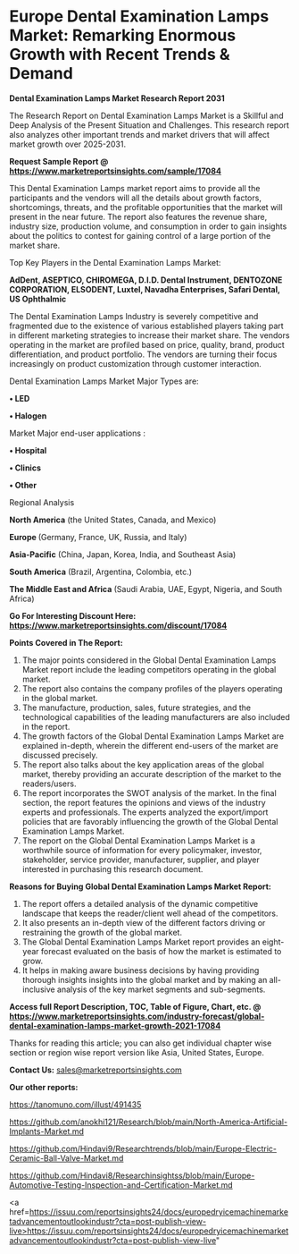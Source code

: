  # Europe Dental Examination Lamps Market: Remarking Enormous Growth with Recent Trends & Demand

<strong>Dental Examination Lamps Market Research Report 2031</strong>

The Research Report on Dental Examination Lamps Market is a Skillful and Deep Analysis of the Present Situation and Challenges. This research report also analyzes other important trends and market drivers that will affect market growth over 2025-2031.

<strong>Request Sample Report @ <a href=https://www.marketreportsinsights.com/sample/17084>https://www.marketreportsinsights.com/sample/17084</a></strong>

This Dental Examination Lamps market report aims to provide all the participants and the vendors will all the details about growth factors, shortcomings, threats, and the profitable opportunities that the market will present in the near future. The report also features the revenue share, industry size, production volume, and consumption in order to gain insights about the politics to contest for gaining control of a large portion of the market share.

Top Key Players in the Dental Examination Lamps Market:

<strong>AdDent, ASEPTICO, CHIROMEGA, D.I.D. Dental Instrument, DENTOZONE CORPORATION, ELSODENT, Luxtel, Navadha Enterprises, Safari Dental, US Ophthalmic</strong>

The Dental Examination Lamps Industry is severely competitive and fragmented due to the existence of various established players taking part in different marketing strategies to increase their market share. The vendors operating in the market are profiled based on price, quality, brand, product differentiation, and product portfolio. The vendors are turning their focus increasingly on product customization through customer interaction.

Dental Examination Lamps Market Major Types are:

<strong>• LED

• Halogen</strong>

Market Major end-user applications :

<strong>• Hospital

• Clinics

• Other</strong>

Regional Analysis

</u><strong><b>North America</b></strong> (the United States, Canada, and Mexico)

<strong><b>Europe </b></strong>(Germany, France, UK, Russia, and Italy)

<strong><b>Asia-Pacific</b></strong> (China, Japan, Korea, India, and Southeast Asia)

<strong><b>South America</b></strong> (Brazil, Argentina, Colombia, etc.)

<strong><b>The Middle East and Africa</b></strong> (Saudi Arabia, UAE, Egypt, Nigeria, and South Africa)

<strong>Go For Interesting Discount Here: <a href=https://www.marketreportsinsights.com/discount/17084>https://www.marketreportsinsights.com/discount/17084</a></strong>

<strong>Points Covered in The Report:</strong>
<ol>
  <li>The major points considered in the Global Dental Examination Lamps Market report include the leading competitors operating in the global market.</li>
  <li>The report also contains the company profiles of the players operating in the global market.</li>
  <li>The manufacture, production, sales, future strategies, and the technological capabilities of the leading manufacturers are also included in the report.</li>
  <li>The growth factors of the Global Dental Examination Lamps Market are explained in-depth, wherein the different end-users of the market are discussed precisely.</li>
  <li>The report also talks about the key application areas of the global market, thereby providing an accurate description of the market to the readers/users.</li>
  <li>The report incorporates the SWOT analysis of the market. In the final section, the report features the opinions and views of the industry experts and professionals. The experts analyzed the export/import policies that are favorably influencing the growth of the Global Dental Examination Lamps Market.</li>
  <li>The report on the Global Dental Examination Lamps Market is a worthwhile source of information for every policymaker, investor, stakeholder, service provider, manufacturer, supplier, and player interested in purchasing this research document.</li>
</ol>
<strong>Reasons for Buying Global Dental Examination Lamps Market Report:</strong>

<ol>
  <li>The report offers a detailed analysis of the dynamic competitive landscape that keeps the reader/client well ahead of the competitors.</li>
  <li>It also presents an in-depth view of the different factors driving or restraining the growth of the global market.</li>
  <li>The Global Dental Examination Lamps Market report provides an eight-year forecast evaluated on the basis of how the market is estimated to grow.</li>
  <li>It helps in making aware business decisions by having providing thorough insights insights into the global market and by making an all-inclusive analysis of the key market segments and sub-segments.</li>
</ol>
<strong>Access full Report Description, TOC, Table of Figure, Chart, etc. @ <a href=https://www.marketreportsinsights.com/industry-forecast/global-dental-examination-lamps-market-growth-2021-17084>https://www.marketreportsinsights.com/industry-forecast/global-dental-examination-lamps-market-growth-2021-17084</a></strong>


Thanks for reading this article; you can also get individual chapter wise section or region wise report version like Asia, United States, Europe.

<strong>Contact Us:</strong>
sales@marketreportsinsights.com

<strong>Our other reports:</strong>

<a href=https://tanomuno.com/illust/491435>https://tanomuno.com/illust/491435</a>

<a href=https://github.com/anokhi121/Research/blob/main/North-America-Artificial-Implants-Market.md>https://github.com/anokhi121/Research/blob/main/North-America-Artificial-Implants-Market.md</a>

<a href=https://github.com/Hindavi9/Researchtrends/blob/main/Europe-Electric-Ceramic-Ball-Valve-Market.md>https://github.com/Hindavi9/Researchtrends/blob/main/Europe-Electric-Ceramic-Ball-Valve-Market.md</a>

<a href=https://github.com/Hindavi8/Researchinsightss/blob/main/Europe-Automotive-Testing-Inspection-and-Certification-Market.md>https://github.com/Hindavi8/Researchinsightss/blob/main/Europe-Automotive-Testing-Inspection-and-Certification-Market.md</a>

<a href=https://issuu.com/reportsinsights24/docs/europedryicemachinemarketadvancementoutlookindustr?cta=post-publish-view-live>https://issuu.com/reportsinsights24/docs/europedryicemachinemarketadvancementoutlookindustr?cta=post-publish-view-live</a>"
